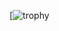 [![trophy](https://github-profile-trophy.vercel.app/?username=iamahiroki&theme=dracula&no-frame=ruetps://github.com/ryo-ma/github-profile-trophy)

<!--
**iamahiroki/iamahiroki** is a ✨ _special_ ✨ repository because its `README.md` (this file) appears on your GitHub profile.

Here are some ideas to get you started:
-->
<!-- 
- 🔭 I’m currently working on Nagasaki
- 🌱 I’m currently learning AWS 
- 👯 I’m looking to collaborate on ...
- 🤔 I’m looking for help with ...
- 💬 Ask me about ...
- 📫 How to reach me: ...
- 😄 Pronouns: ...
- ⚡ Fun fact: ... -->
